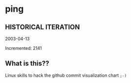 # ping

## HISTORICAL ITERATION
2003-04-13

Incremented: 2141

## What is this?? 
Linux skills to hack the github commit visualization chart `;-)`
